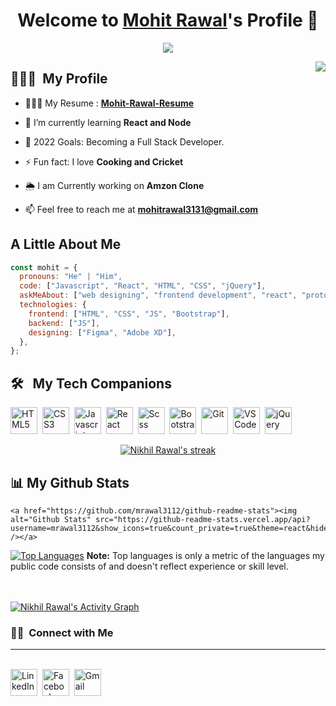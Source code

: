<p align="center">
  <h1 align="center">Welcome to <a href="https://github.com/mrawal3112">Mohit Rawal</a>'s Profile 👋</h1>
</p>
<p align="center">
  <a align="center" href="https://github.com/DenverCoder1/readme-typing-svg"><img src="https://readme-typing-svg.herokuapp.com?&font=IBM+Plex+Sans&color=F72EE2&size=25&lines=Welcome+to+my+GitHub+Profile!;I'm+a+Front+end+developer;I'm+a+competitive+programmer;I'm+a+React+developer" /></a>
</p>
<img align="right" src="https://media.giphy.com/media/M9gbBd9nbDrOTu1Mqx/giphy.gif">

## 🙋🏻‍♂️ &nbsp;My Profile

- 👨🏻‍💻 My Resume : **[Mohit-Rawal-Resume](https://mohit-rawal-resume.netlify.app/)**

- 🌱 I’m currently learning **React and Node**

- 🥅 2022 Goals: Becoming a Full Stack Developer.

- ⚡ Fun fact: I love **Cooking and Cricket**

- 🌦 I am Currently working on **Amzon Clone**

- 📫 Feel free to reach me at **mohitrawal3131@gmail.com**

## A Little About Me

```javascript
const mohit = {
  pronouns: "He" | "Him",
  code: ["Javascript", "React", "HTML", "CSS", "jQuery"],
  askMeAbout: ["web designing", "frontend development", "react", "prototyping"],
  technologies: {
    frontend: ["HTML", "CSS", "JS", "Bootstrap"],
    backend: ["JS"],
    designing: ["Figma", "Adobe XD"],
  },
};
```

## 🛠 &nbsp; My Tech Companions

<p align="left"> 
<img src='https://cdn-icons-png.flaticon.com/512/2535/2535518.png' alt='HTML5' width="43" height="43">&nbsp;
<img src='https://cdn-icons-png.flaticon.com/512/919/919826.png' alt='CSS3'width="43" height="43">&nbsp;
<img src='https://img.icons8.com/color/48/000000/javascript.png' alt='Javascript'width="43" height="43">&nbsp;
<img src='https://img.icons8.com/color/48/000000/react-native.png' alt='React'width="43" height="43">&nbsp;
<img src='https://cdn-icons-png.flaticon.com/512/919/919831.png' alt='Scss'width="43" height="43">&nbsp;
<img src='https://img.icons8.com/color/48/000000/bootstrap.png' alt='Bootstrap'width="43" height="43">&nbsp;
<img src='https://cdn-icons.flaticon.com/png/512/4494/premium/4494740.png?token=exp=1643413894~hmac=c0136242e2722760b3bdaeed4eee10a3' alt='Git'width="43" height="43">&nbsp;
<img src='https://img.icons8.com/color/344/visual-studio-code-2019.png' alt='VS Code'width="43" height="43">&nbsp;
<img src='https://img.icons8.com/external-tal-revivo-shadow-tal-revivo/344/external-jquery-is-a-javascript-library-designed-to-simplify-html-logo-shadow-tal-revivo.png' alt='jQuery'width="43" height="43">
</p>

<p align="center">
    <a href="https://github.com/placidnikz/github-readme-streak-stats">
        <img title="🔥 Get streak stats for your profile at git.io/streak-stats" alt="Nikhil Rawal's streak" src="https://github-readme-streak-stats.herokuapp.com/?user=placidnikz&theme=black-ice&hide_border=true&stroke=0000&background=060A0CD0"/>
    </a>
</p>

## 📊 My Github Stats

    <a href="https://github.com/mrawal3112/github-readme-stats"><img alt="Github Stats" src="https://github-readme-stats.vercel.app/api?username=mrawal3112&show_icons=true&count_private=true&theme=react&hide_border=true&bg_color=0D1117" /></a>

<a href="https://github.com/mrawal3112/github-readme-stats"><img alt="Top Languages" src="https://github-readme-stats.vercel.app/api/top-langs/?username=mrawal3112&langs_count=8&count_private=true&layout=compact&theme=react&hide_border=true&bg_color=0D1117" /></a>
<b>Note:</b> Top languages is only a metric of the languages my public code consists of and doesn't reflect experience or skill level.

<br/>
<br/>
<a href="https://github.com/mrawal3112/github-readme-activity-graph"><img alt="Nikhil Rawal's Activity Graph" src="https://activity-graph.herokuapp.com/graph?username=mrawal3112&bg_color=0D1117&color=5BCDEC&line=5BCDEC&point=FFFFFF&hide_border=true" /></a>
<h3> 🤝🏻 &nbsp;Connect with Me </h3> <hr>

<p>
<br>
<a href="https://www.linkedin.com/in/mohit-rawal-5a7981103/"><img src="https://cdn-icons.flaticon.com/png/512/3536/premium/3536505.png?token=exp=1643412937~hmac=b7226c841ef0b756fca3598448e369f7" alt="LinkedIn" "43" height="43"/></a>&nbsp;
<a href="https://www.facebook.com/mohit.rawal.165"><img src="https://cdn-icons.flaticon.com/png/512/2504/premium/2504903.png?token=exp=1643412992~hmac=034e80ddd73b82263ee0457305f28c08" alt="Facebook" "43" height="43"/></a>&nbsp;
<a href="mailto:mohitrawal3131@gmail.com"><img src="https://cdn-icons.flaticon.com/png/512/2504/premium/2504727.png?token=exp=1643413085~hmac=74dda576ef609dc0c07d8fe09fcd1d57" alt="Gmail" "43" height="43"/></a>&nbsp;
</p>
